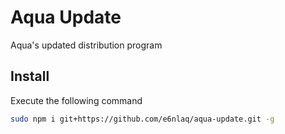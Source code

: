 # Aqua Update

Aqua's updated distribution program

## Install

Execute the following command

```bash
sudo npm i git+https://github.com/e6nlaq/aqua-update.git -g
```
